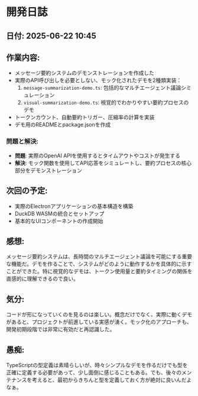 # 開発日誌

## 日付: 2025-06-22 10:45

## 作業内容:
- メッセージ要約システムのデモンストレーションを作成した
- 実際のAPI呼び出しを必要としない、モック化されたデモを2種類実装：
  1. `message-summarization-demo.ts`: 包括的なマルチエージェント議論シミュレーション
  2. `visual-summarization-demo.ts`: 視覚的でわかりやすい要約プロセスのデモ
- トークンカウント、自動要約トリガー、圧縮率の計算を実装
- デモ用のREADMEとpackage.jsonを作成

### 問題と解決:
- **問題**: 実際のOpenAI APIを使用するとタイムアウトやコストが発生する
- **解決**: モック関数を使用してAPI応答をシミュレートし、要約プロセスの核心部分をデモンストレーション

## 次回の予定:
- 実際のElectronアプリケーションの基本構造を構築
- DuckDB WASMの統合とセットアップ
- 基本的なUIコンポーネントの作成開始

## 感想:
メッセージ要約システムは、長時間のマルチエージェント議論を可能にする重要な機能だ。デモを作ることで、システムがどのように動作するかを具体的に示すことができた。特に視覚的なデモは、トークン使用量と要約タイミングの関係を直感的に理解できるので良い。

## 気分:
コードが形になっていくのを見るのは楽しい。概念だけでなく、実際に動くデモがあると、プロジェクトが前進している実感が湧く。モック化のアプローチも、開発初期段階では非常に有効だと再認識した。

## 愚痴:
TypeScriptの型定義は素晴らしいが、時々シンプルなデモを作るだけでも型を正確に定義する必要があって、少し面倒に感じることもある。でも、後々のメンテナンスを考えると、最初からきちんと型を定義しておく方が絶対に良いんだよなぁ。